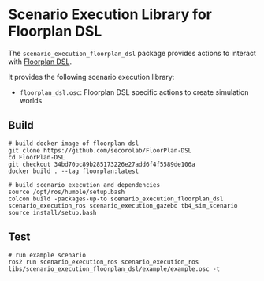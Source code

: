 # Scenario Execution Library for Floorplan DSL

The `scenario_execution_floorplan_dsl` package provides actions to interact with [Floorplan DSL](https://github.com/secorolab/FloorPlan-DSL).

It provides the following scenario execution library:

- `floorplan_dsl.osc`: Floorplan DSL specific actions to create simulation worlds

## Build

```
# build docker image of floorplan dsl
git clone https://github.com/secorolab/FloorPlan-DSL
cd FloorPlan-DSL
git checkout 34bd70bc89b285173226e27add6f4f5589de106a
docker build . --tag floorplan:latest

# build scenario execution and dependencies
source /opt/ros/humble/setup.bash
colcon build -packages-up-to scenario_execution_floorplan_dsl scenario_execution_ros scenario_execution_gazebo tb4_sim_scenario
source install/setup.bash
```

## Test

```
# run example scenario
ros2 run scenario_execution_ros scenario_execution_ros libs/scenario_execution_floorplan_dsl/example/example.osc -t
```